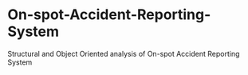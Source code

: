 # On-spot-Accident-Reporting-System
Structural and Object Oriented analysis of On-spot Accident Reporting System
